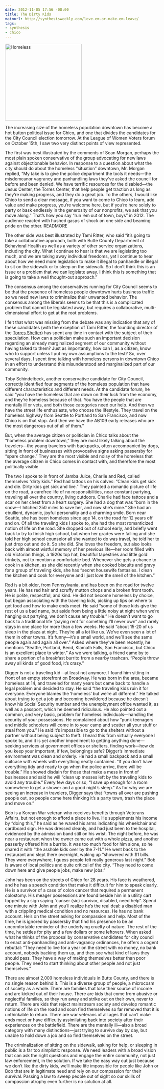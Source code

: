 ```yaml
---
date: 2012-11-05 17:56 -08:00
title: The Dirty Kids
mainurl: http://synthesisweekly.com/love-em-or-make-em-leave/
tags:
- synthesis
- chico
---
```

<img class="right" alt="Homeless" height="250" src="https://mattolson-blog.s3.amazonaws.com/homeless.jpg" width="250"/>

The increasing size of the homeless population downtown has become a hot button political issue for Chico, and one that divides the candidates for the City Council election tomorrow. At the League of Women 
Voters forum on October 15th, I saw two very distinct points of view represented.

The first was best illustrated by the comments of Sean Morgan, perhaps the most plain spoken conservative of the group advocating for new laws against objectionable behavior. In response to a question 
about what the city should do about the homeless &ldquo;situation&rdquo; downtown, Mr. Morgan replied, &ldquo;My take is to give the police department the tools it needs&mdash;the misdemeanor vagrancy 
and panhandling laws they&rsquo;ve asked the council for before and been denied. We have terrific resources for the disabled&mdash;the Jesus Center, the Torres Center, that help people get traction as long 
as they&rsquo;re making progress, and they do a great job. To the others, I would like Chico to send a clear message, if you want to come to Chico to learn, add value and make progress, you&rsquo;re welcome 
here, but if you&rsquo;re here solely to party or bask endlessly in the generosity of our nonprofits, we ask that you move along.&rdquo; That&rsquo;s how you say &ldquo;run &lsquo;em out of town, boys&rdquo; 
in 2012. The audience reacted with hushed gasps of shock on one side and beaming pride on the other.
READMORE

The other side was best illustrated by Tami Ritter, who said &ldquo;it&rsquo;s going to take a collaborative approach, both with Butte County Department of Behavioral Health as well as a variety of other 
service organizations, including the city. What I continue to hear is that we are legislating too much, and we are taking away individual freedoms, yet I continue to hear about how we need more legislation 
to make it illegal to panhandle or illegal to sit on the sidewalk or to sleep on the sidewalk. So I don&rsquo;t think this is an issue or a problem that we can legislate away. I think this is something that 
is going to take a well thought-out approach.&rdquo;

The consensus among the conservatives running for City Council seems to be that the presence of homeless people downtown hurts business traffic so we need new laws to criminalize their unwanted behavior. 
The consensus among the liberals seems to be that this is a complicated problem that cannot be legislated away, but requires a collaborative, multi-dimensional effort to get at the root problems.

I felt that what was missing from the debate was any indication that any of these candidates (with the exception of Tami Ritter, the founding director of the [Torres Shelter](http://www.chicoshelter.org/)) has spent any time in contact 
with the subject of their speculation. How can a politician make such an important decision regarding an already marginalized segment of our community without having talked to them? Just as importantly, 
how can I, as a citizen, know who to support unless I put my own assumptions to the test? So, over several days, I spent time talking with homeless persons in downtown Chico in an effort to understand this 
misunderstood and marginalized part of our community.

Toby Schindelbeck, another conservative candidate for City Council, correctly identified four segments of the homeless population that have different characteristics and different needs. At the candidate forum, 
he said &ldquo;you have the homeless that are down on their luck from the economy, and they&rsquo;re homeless because of that. You have the people that are mentally ill or vets, and both those categories need 
our help. And then we have the street life enthusiasts, who choose the lifestyle. They travel on the homeless highway from Seattle to Portland to San Francisco, and now Chico is on that stop. And then we have 
the AB109 early releases who are the most dangerous out of all of them.&rdquo;

But, when the average citizen or politician in Chico talks about the &ldquo;homeless problem downtown,&rdquo; they are most likely talking about the travelers&mdash;the young travelers with backpacks, often 
accompanied by dogs, sitting in front of businesses with provocative signs asking passersby for &ldquo;spare change.&rdquo; They are the most visible and noisy of the homeless that the average citizen in Chico 
comes in contact with, and therefore the most politically visible.

The two I spoke to in front of Jamba Juice, Charlie and Red, called themselves &ldquo;dirty kids.&rdquo; Red had tattoos on his calves: &ldquo;Clean kids get sick and die. Dirty kids get sick and live.&rdquo; 
They painted a romantic picture of life on the road, a carefree life of no responsibilities, near constant partying, traveling all over the country, living outdoors. Charlie had face tattoos and a scar on her 
chest from a heart surgery. She had a dog that was &ldquo;born in the snow&mdash;I hitched 250 miles to save her, and now she&rsquo;s mine.&rdquo; She had an ebullient, dynamic, joyful personality and a charming 
smile. Born near Seattle, she has been homeless since age 14, on the road for 12 years off and on. Of all the traveling kids I spoke to, she had the most romanticized notion of life on the road. She dropped out 
of school early, and briefly went back to try to finish high school, but when her grades were failing and she told her high school counselor all she wanted to do was travel, he told her to just drop out and do it. 
So she did. She loves the freedom, but also looks back with almost wistful memory of her previous life&mdash;her room filled with old Victorian things, a 1920s top hat, beautiful tapestries and little gold trinkets, 
not to mention a comfortable bed. Whenever she gets a chance to cook in a kitchen, as she did recently when she cooked biscuits and gravy for a group of traveling kids, she has &ldquo;secret housewife fantasies. 
I clean the kitchen and cook for everyone and I just love the smell of the kitchen.&rdquo;

Red is a bit older, from Pennsylvania, and has been on the road for twelve years. He has red hair and scruffy mutton chops and a broken front tooth. He is polite, respectful, and kind. He did not become homeless 
by choice, but began associating with the traveling kids, picking up tips on where to get food and how to make ends meet. He said &ldquo;some of those kids give the rest of us a bad name, but aside from being a 
little noisy at night when we&rsquo;re hanging out partying, we don&rsquo;t cause any trouble.&rdquo; He doesn&rsquo;t want to go back to a traditional life &ldquo;paying rent for something I&rsquo;ll never own&rdquo; 
and rarely stays in one place for more than a few weeks. He said &ldquo;about 15-20 of us sleep in the plaza at night. They&rsquo;re all a lot like us. We&rsquo;ve even seen a lot of them in other towns. It&rsquo;s 
funny&mdash;it&rsquo;s a small world, and we&rsquo;ll see the same people again and again all over.&rdquo; Asked where they&rsquo;ve been recently, he mentions &ldquo;Seattle, Portland, Bend, Klamath Falls, San Francisco, 
but Chico is an excellent place to winter.&rdquo; As we were talking, a friend came by to share a portion of a breakfast burrito from a nearby trashcan. &ldquo;People throw away all kinds of good food, 
it&rsquo;s crazy.&rdquo;

Digger is not a traveling kid&mdash;at least not anymore. I found him sitting in front of an empty storefront on Broadway. He was born in the area, became homeless at 14, and traveled for many years but came back 
to handle a legal problem and decided to stay. He said &ldquo;the traveling kids ruin it for everyone. Everyone blames the &lsquo;homeless&rsquo; but we&rsquo;re all different.&rdquo; He talked about trying to get 
a job and becoming bewildered because he doesn&rsquo;t know his Social Security number and the unemployment office wanted it, as well as a passport, which he deemed ridiculous. He also pointed out a common, and 
very basic, problem for homeless individuals&mdash;handling the security of your possessions. He complained about how &ldquo;punk teenagers and middle schoolers will come in to your camp and scatter all your stuff 
or steal from you.&rdquo; He said it&rsquo;s impossible to go to the shelters without a partner without being subject to theft. I heard this from virtually everyone I spoke to, and it is yet another impediment to 
getting anything done&mdash;seeking services at government offices or shelters, finding work&mdash;how do you keep your important, if few, belongings safe? Digger&rsquo;s immediate environment was clean and orderly. 
He had a small backpack and a small suitcase with wheels with everything neatly contained. &ldquo;If you don&rsquo;t have everything tidy and ready to go when the police arrive, there will be trouble.&rdquo; He 
showed disdain for those that make a mess in front of businesses and said he will &ldquo;clean up messes left by the traveling kids to avoid any trouble.&rdquo; Every few days or so, &ldquo;I save up enough for a 
room somewhere to get a shower and a good night&rsquo;s sleep.&rdquo; As for why we are seeing an increase in travelers, Digger says that &ldquo;towns all over are pushing people out, so people come here thinking 
it&rsquo;s a party town, trash the place and move on.&rdquo;

Bob is a Korean War veteran who receives benefits through Veterans Affairs, but not enough to afford a place to live. He supplements his income by &ldquo;doing this,&rdquo; he said as he waved his arms indicating 
his wheelchair and cardboard sign. He was dressed cleanly, and had just been to the hospital, evidenced by the admission band still on his wrist. The night before, he was near a restaurant when the owner came out 
with a whole pizza, and another passerby offered him a burrito. It was too much food for him alone, so he shared it with &ldquo;the asshole kids over by the 7-11.&rdquo; He went back to the restaurant and slept 
there overnight, waking up &ldquo;showered with $1 bills. They were everywhere, I guess people felt really generous last night.&rdquo; Bob is aware of local politics and quite critical of the city. &ldquo;They need 
to come down here and give people jobs, make new jobs.&rdquo;

John has been on the streets of Chico for 28 years. His face is weathered, and he has a speech condition that make it difficult for him to speak clearly. He is a survivor of a case of colon cancer that required a 
permanent colostomy. His meager possessions are found beside him in a utility cart topped by a sign saying &ldquo;canser (sic) survivor, disabled, need help&rdquo;. Spend one minute with John and you&rsquo;ll 
realize he&rsquo;s the real deal: a disabled man with a crippling medical condition and no resources. He has no bank account. He&rsquo;s on the street asking for compassion and help. Most of the time, he is 
ignored by passersby that find his presence to be an uncomfortable reminder of the underlying cruelty of nature. The rest of the time, he settles for pity and a few dollars or some leftovers. When asked what 
he thinks of the proposal by conservative candidates for city council to enact anti-panhandling and anti-vagrancy ordinances, he offers a cogent rebuttal: &ldquo;They need to live for a year on the street with 
no money, no bank account, nobody backing them up, and then see what kind of laws they should pass. They have a way of making themselves better than poor people. They need to start thinking about other people 
and not just themselves.&rdquo;

There are almost 2,000 homeless individuals in Butte County, and there is no single reason behind it. This is a diverse group of people, a microcosm of society as a whole. There are families that lose their 
source of income and are kicked out of their house. There are kids that come from abusive or neglectful families, so they run away and strike out on their own, never to return. There are kids that reject 
mainstream society and develop romantic notions of life on the road and soon find themselves so far removed that it is unthinkable to return. There are war veterans of all ages that can&rsquo;t make ends 
meet or have difficulty assimilating back into society after their experiences on the battlefield. There are the mentally ill&mdash;also a broad category with many distinctions&mdash;just trying to survive 
day by day, but unable to hold down a job and so find themselves on the street.

The criminalization of sitting on the sidewalk, asking for help, or sleeping in public is a far too simplistic response. We need leaders with a broad vision that can ask the right questions and engage the entire 
community, not just law enforcement, in the solution. If we take the easy way out just because we don&rsquo;t like the dirty kids, we&rsquo;ll make life impossible for people like John or Bob that are in legitimate 
need and rely on our compassion for their survival. Passing a law to sweep people out of sight so our skills of compassion atrophy even further is no solution at all.


